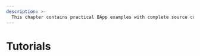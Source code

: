 ```yaml
---
description: >-
  This chapter contains practical BApp examples with complete source code and explanation.
---
```

# Tutorials <a id="tutorials"></a>

